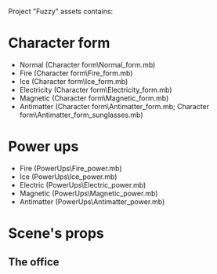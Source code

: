 Project "Fuzzy" assets contains:

Character form
==============
*	Normal (Character form\Normal_form.mb)
*	Fire (Character form\Fire_form.mb)
*	Ice (Character form\Ice_form.mb)
*	Electricity (Character form\Electricity_form.mb)
*	Magnetic (Character form\Magnetic_form.mb)
*	Antimatter (Character form\Antimatter_form.mb; Character form\Antimatter_form_sunglasses.mb)

Power ups
=========
*	Fire (PowerUps\Fire_power.mb)
*	Ice (PowerUps\Ice_power.mb)
*	Electric (PowerUps\Electric_power.mb)
*	Magnetic (PowerUps\Magnetic_power.mb)
*	Antimatter (PowerUps\Antimatter_power.mb)

Scene's props
=============
The office
----------
